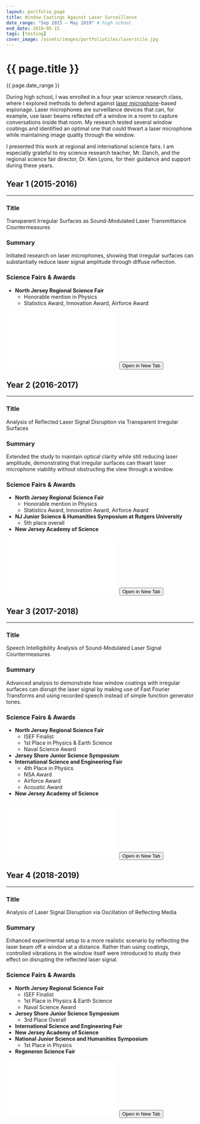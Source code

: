 ```yaml
---
layout: portfolio_page
title: Window Coatings Against Laser Surveillance
date_range: "Sep 2015 – May 2019" # high school
end_date: 2019-05-15  
tags: [testing]
cover_image: /assets/images/portfoliotiles/laserstile.jpg
---
```


<div class="project-detail">
  <h1 class="project-title">{{ page.title }}</h1>
  <p class="project-dates">{{ page.date_range }}</p>
  
  <div class="project-section">
    <p>
    During high school, I was enrolled in a four year science research class, where I explored methods to defend against <a href="https://en.wikipedia.org/wiki/Laser_microphone" target="_blank" rel="noopener">laser microphone</a>-based espionage. Laser microphones are surveillance devices that can, for example, use laser beams reflected off a window in a room to capture conversations inside that room. My research tested several window coatings and identified an optimal one that could thwart a laser microphone while maintaining image quality through the window.
    </p>
    <p>I presented this work at regional and international science fairs. I am especially grateful to my science research teacher, Mr. Danch, and the regional science fair director, Dr. Ken Lyons, for their guidance and support during these years. </p>
  </div>

  <div class="project-section">
    <div class="year-section">
      <h2>Year 1 (2015-2016)</h2>
      <hr>
      <div class="year-columns">
        <div class="year-info">
          <h3 class = "awards-section">Title</h3>
          <p>Transparent Irregular Surfaces as Sound-Modulated Laser Transmittance Countermeasures</p>
          <h3 class = "awards-section">Summary</h3>
          <p>Initiated research on laser microphones, showing that irregular surfaces can substantially reduce laser signal amplitude through diffuse reflection.</p>
          <h3 class = "awards-section">Science Fairs & Awards</h3>
          <ul>
            <li>
              <b>North Jersey Regional Science Fair</b>
              <ul>
                <li>Honorable mention in Physics</li>
                <li>Statistics Award, Innovation Award, Airforce Award</li>
              </ul>
            </li>
          </ul>
        </div>
        <div class="year-posters">
          <div class="poster-wrapper">
            <embed src="/assets/pdfs/lasers_content/NJRSF Poster 2015-2016.pdf" type="application/pdf" class="poster-embed">
            <button class="fullscreen-btn" onclick="openInNewTab(this)">Open in New Tab</button>
          </div>
        </div>
      </div>
    </div>
    <div class="year-section">
      <h2>Year 2 (2016-2017)</h2>
      <hr>
      <div class="year-columns">
        <div class="year-info">
          <h3 class = "awards-section">Title</h3>
          <p>Analysis of Reflected Laser Signal Disruption via Transparent Irregular Surfaces</p>
          <h3 class = "awards-section">Summary</h3>
          <p>Extended the study to maintain optical clarity while still reducing laser amplitude, demonstrating that irregular surfaces can thwart laser microphone viability without obstructing the view through a window.</p>
          <h3 class = "awards-section">Science Fairs & Awards</h3>
          <ul>
            <li>
              <b>North Jersey Regional Science Fair</b>
              <ul>
                <li>Honorable mention in Physics</li>
                <li>Statistics Award, Innovation Award, Airforce Award</li>
              </ul>
            </li>
            <li>
              <b>NJ Junior Science & Humanities Symposium at Rutgers University</b>
              <ul>
                <li>5th place overall</li>
              </ul>
            </li>
            <li>
              <b>New Jersey Academy of Science</b>
            </li>
          </ul>
        </div>
        <div class="year-posters">
          <div class="poster-wrapper">
            <embed src="/assets/pdfs/lasers_content/NJRSF Poster 2016-2017.pdf" type="application/pdf" class="poster-embed">
            <button class="fullscreen-btn" onclick="openInNewTab(this)">Open in New Tab</button>
          </div>
        </div>
      </div>
    </div>
    <div class="year-section">
      <h2>Year 3 (2017-2018)</h2>
      <hr>
      <div class="year-columns">
        <div class="year-info">
          <h3 class = "awards-section">Title</h3>
          <p>Speech Intelligibility Analysis of Sound-Modulated Laser Signal Countermeasures</p>
          <h3 class = "awards-section">Summary</h3>
          <p>Advanced analysis to demonstrate how window coatings with irregular surfaces can disrupt the laser signal by making use of Fast Fourier Transforms and using recorded speech instead of simple function generator tones.</p>
          <h3 class = "awards-section">Science Fairs & Awards</h3>
          <ul>
            <li>
              <b>North Jersey Regional Science Fair</b>
              <ul>
                <li>ISEF Finalist</li>
                <li>1st Place in Physics & Earth Science</li>
                <li>Naval Science Award</li>
              </ul>
            </li>
            <li>
              <b>Jersey Shore Junior Science Symposium</b>
            </li>
            <li>
              <b>International Science and Engineering Fair</b>
              <ul>
                <li>4th Place in Physics</li>
                <li>NSA Award</li>
                <li>Airforce Award</li>
                <li>Acoustic Award</li>
              </ul>
            </li>
            <li>
              <b>New Jersey Academy of Science</b>
            </li>
          </ul>
        </div>
        <div class="year-posters">
          <div class="poster-wrapper">
            <embed src="/assets/pdfs/lasers_content/ISEF Poster 2017-2018.pdf" type="application/pdf" class="poster-embed">
            <button class="fullscreen-btn" onclick="openInNewTab(this)">Open in New Tab</button>
          </div>
        </div>
      </div>
    </div>
    <div class="year-section">
      <h2>Year 4 (2018-2019)</h2>
      <hr>
      <div class="year-columns">
        <div class="year-info">
          <h3 class = "awards-section">Title</h3>
          <p>Analysis of Laser Signal Disruption via Oscillation of Reflecting Media</p>
          <h3 class = "awards-section">Summary</h3>
          <p>Enhanced experimental setup to a more realistic scenario by reflecting the laser beam off a window at a distance. Rather than using coatings, controlled vibrations in the window itself were introduced to study their effect on disrupting the reflected laser signal.</p>
          <h3 class = "awards-section">Science Fairs & Awards</h3>
          <ul>
            <li>
              <b>North Jersey Regional Science Fair</b>
              <ul>
                <li>ISEF Finalist</li>
                <li>1st Place in Physics & Earth Science</li>
                <li>Naval Science Award</li>
              </ul>
            </li>
            <li>
              <b>Jersey Shore Junior Science Symposium</b>
              <ul>
                <li>3rd Place Overall</li>
              </ul>
            </li>
            <li>
              <b>International Science and Engineering Fair</b>
            </li>
            <li>
              <b>New Jersey Academy of Science</b>
            </li>
            <li>
              <b>National Junior Science and Humanities Symposium</b>
              <ul>
                <li>1st Place in Physics</li>
              </ul>
            </li>
            <li>
              <b>Regeneron Science Fair</b>
            </li>
          </ul>
        </div>
        <div class="year-posters">
          <div class="poster-wrapper">
            <embed src="/assets/pdfs/lasers_content/ISEF Poster 2018-2019.pdf" type="application/pdf" class="poster-embed">
            <button class="fullscreen-btn" onclick="openInNewTab(this)">Open in New Tab</button>
          </div>
        </div>
      </div>
    </div>

  </div>
</div>





<script>
function openInNewTab(button) {
  const embed = button.closest('.poster-wrapper').querySelector('embed');
  const pdfSrc = embed.getAttribute('src');
  window.open(pdfSrc, '_blank');
}
</script>
